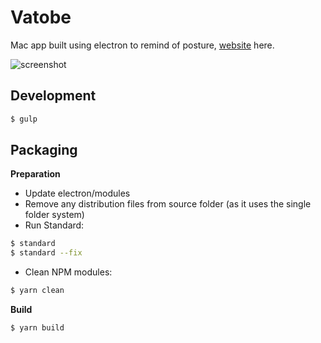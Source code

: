 # Vatobe

Mac app built using electron to remind of posture, [website](https://vatobe.io) here.

![screenshot](https://vatobe.io/img/fb_banner.png)

## Development

```bash
$ gulp
```

## Packaging

**Preparation**
- Update electron/modules
- Remove any distribution files from source folder (as it uses the single folder system)
- Run Standard:
```bash
$ standard
$ standard --fix
```
- Clean NPM modules:
```bash
$ yarn clean
```

**Build**

```bash
$ yarn build
```
